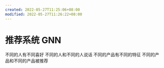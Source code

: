 ```yaml
---
created: 2022-05-27T11:25:06+08:00
modified: 2022-05-27T11:26:22+08:00
---
```


# 推荐系统 GNN

不同的人有不同喜好
不同的人和不同的人说话
不同的产品有不同的特征
不同的产品和不同的产品被推荐
